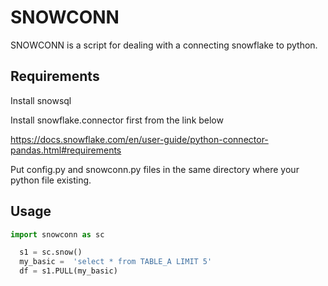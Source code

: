 # SNOWCONN

SNOWCONN is a script for dealing with a connecting snowflake to python.

## Requirements
Install snowsql

Install snowflake.connector first from the link below

https://docs.snowflake.com/en/user-guide/python-connector-pandas.html#requirements

Put config.py and snowconn.py files in the same directory where your python file existing.

## Usage

```python
import snowconn as sc

  s1 = sc.snow()
  my_basic =  'select * from TABLE_A LIMIT 5'
  df = s1.PULL(my_basic)
    
```

